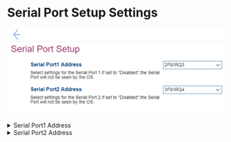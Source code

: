 # Serial Port Setup Settings #
![](./img/serialportsetup.png)

<details><summary>Serial Port1 Address</summary>
One of 5 possible options to specify serial port1 address:

1.	Disabled – if selected, then the Serial Port will not be seen by the OS.
2.	**3F8/IRQ4** – Default.
3.	2F8/IRQ3
4.	3E8/IRQ4
5.	2E8/IRQ3

| WMI Setting name | Values | SVP Req'd | AMD/Intel |
|:---|:---|:---|:---|
|  |  |  | Both |
</details>

<details><summary>Serial Port2 Address</summary>
One of 5 possible options to specify serial port2 address:

1.	Disabled – if selected, then the Serial Port will not be seen by the OS.
2.	3F8/IRQ4
3.	**2F8/IRQ3** – Default.
4.	3E8/IRQ4
5.	2E8/IRQ3

| WMI Setting name | Values | SVP Req'd | AMD/Intel |
|:---|:---|:---|:---|
|  |  |  | Both |
</details>
